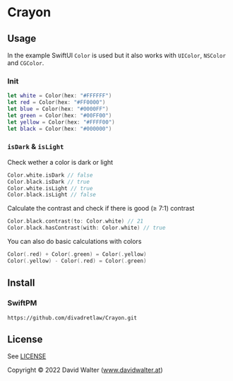 # Crayon

## Usage

In the example SwiftUI `Color` is used but it also works with `UIColor`, `NSColor` and `CGColor`.

### Init

```swift
let white = Color(hex: "#FFFFFF")
let red = Color(hex: "#FF0000")
let blue = Color(hex: "#0000FF")
let green = Color(hex: "#00FF00")
let yellow = Color(hex: "#FFFF00")
let black = Color(hex: "#000000")
```

### `isDark` & `isLight`

Check wether a color is dark or light

```swift
Color.white.isDark // false
Color.black.isDark // true
Color.white.isLight // true
Color.black.isLight // false
```

Calculate the contrast and check if there is good (≥ 7:1) contrast

```swift
Color.black.contrast(to: Color.white) // 21
Color.black.hasContrast(with: Color.white) // true
```

You can also do basic calculations with colors

```swift
Color(.red) + Color(.green) = Color(.yellow)
Color(.yellow) - Color(.red) = Color(.green)
```

## Install

### SwiftPM

```
https://github.com/divadretlaw/Crayon.git
```

## License

See [LICENSE](LICENSE)

Copyright © 2022 David Walter (www.davidwalter.at)
